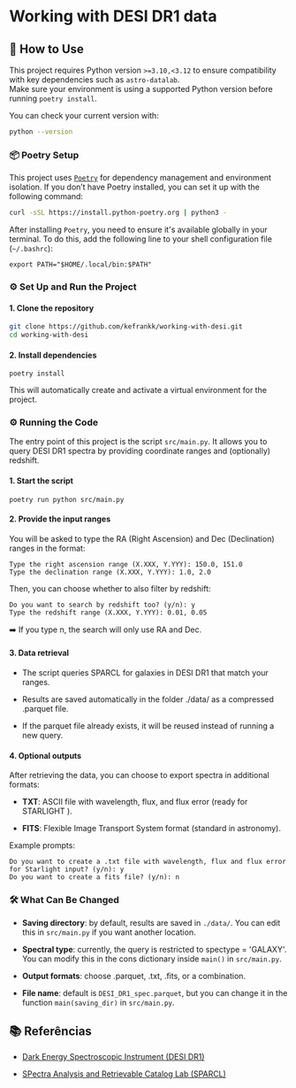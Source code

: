 # Working with DESI DR1 data


## 🚀 How to Use


This project requires Python version `>=3.10,<3.12` to ensure compatibility with key dependencies such as `astro-datalab`.  
Make sure your environment is using a supported Python version before running `poetry install`.

You can check your current version with:

```bash
python --version
```

### 📦 Poetry Setup
This project uses [`Poetry`](https://python-poetry.org/) for dependency management and environment isolation. If you don’t have Poetry installed, you can set it up with the following command:

```bash
curl -sSL https://install.python-poetry.org | python3 -
```

After installing `Poetry`, you need to ensure it's available globally in your terminal. To do this, add the following line to your shell configuration file (`~/.bashrc`):
```
export PATH="$HOME/.local/bin:$PATH"
```


### ⚙️ Set Up and Run the Project

#### 1. Clone the repository

```bash
git clone https://github.com/kefrankk/working-with-desi.git
cd working-with-desi
```

#### 2. Install dependencies

```
poetry install
```
This will automatically create and activate a virtual environment for the project.


### ⚙️ Running the Code

The entry point of this project is the script `src/main.py`.
It allows you to query DESI DR1 spectra by providing coordinate ranges and (optionally) redshift.

#### 1. Start the script
```
poetry run python src/main.py
```

#### 2. Provide the input ranges
You will be asked to type the RA (Right Ascension) and Dec (Declination) ranges in the format:
```
Type the right ascension range (X.XXX, Y.YYY): 150.0, 151.0
Type the declination range (X.XXX, Y.YYY): 1.0, 2.0
```

Then, you can choose whether to also filter by redshift:
```
Do you want to search by redshift too? (y/n): y
Type the redshift range (X.XXX, Y.YYY): 0.01, 0.05
```
➡️ If you type n, the search will only use RA and Dec.


#### 3. Data retrieval

- The script queries SPARCL for galaxies in DESI DR1 that match your ranges.

- Results are saved automatically in the folder ./data/ as a compressed .parquet file.

- If the parquet file already exists, it will be reused instead of running a new query.

#### 4. Optional outputs

After retrieving the data, you can choose to export spectra in additional formats:

- **TXT**: ASCII file with wavelength, flux, and flux error (ready for STARLIGHT
).

- **FITS**: Flexible Image Transport System format (standard in astronomy).

Example prompts:
```
Do you want to create a .txt file with wavelength, flux and flux error for Starlight input? (y/n): y
Do you want to create a fits file? (y/n): n
```

### 🛠 What Can Be Changed

- **Saving directory**: by default, results are saved in `./data/`. You can edit this in `src/main.py` if you want another location.

- **Spectral type**: currently, the query is restricted to spectype = 'GALAXY'. You can modify this in the cons dictionary inside `main()` in `src/main.py`.

- **Output formats**: choose .parquet, .txt, .fits, or a combination.

- **File name**: default is `DESI_DR1_spec.parquet`, but you can change it in the function `main(saving_dir)` in `src/main.py`.




## 📚 Referências

- [Dark Energy Spectroscopic Instrument (DESI DR1)](https://data.desi.lbl.gov/doc/releases/dr1/)

- [SPectra Analysis and Retrievable Catalog Lab (SPARCL)](https://astrosparcl.datalab.noirlab.edu/)

